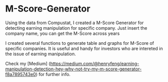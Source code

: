 # M-Score-Generator
Using the data from Compustat, I created a M-Score Generator for detecting earning manipulation for specific company. Just insert the company name, you can get the M-Score across years

I created several functions to generate table and graphs for M-Score of specific companies. It is useful and handy for investors who are intereted in the issue of earning manipulation.

Check my [Medium] (https://medium.com/@henryfeng/earning-manipulation-detection-hey-why-not-try-my-m-score-generator-f8a7895743e0) for further info.

